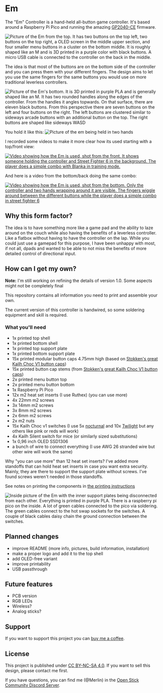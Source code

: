 # Em
The "Em" Controller is a hand-held all-button game controller. It's based around
a Raspberry Pi Pico and running the amazing
[GP2040-CE](https://gp2040-ce.info/) firmware.

![Picture of the Em from the top. It has two buttons on the top
left, two buttons on the top right, a OLED screen in the middle upper section,
and four smaller menu buttons in a cluster on the bottom middle. It is roughly
shaped like an M and is 3D printed in a purple color with black buttons.
A micro USB cable is connected to the controller on the back in the
middle.](pictures/outside-pic-top.jpg "The Em")

The idea is that most of the buttons are on the bottom side of the controller
and you can press them with your different fingers. The design aims to let you
use the same fingers for the same buttons you would use on more traditional
leverless controllers.

![Picture of the Em's bottom. It is 3D printed in purple PLA and is
generally shaped like an M. It has two rounded handles along the edges of the
controller. From the handles it angles topwards. On that surface, there are
eleven black buttons. From this perspective there are seven buttons on the left
and four buttons on the right. The left buttons are clustered similar to
sideways arcade buttons with an additional button on the top. The right buttons are 
shaped like sideways WASD](pictures/outside-pic-bottom.jpg "The business end of
the Em")

You hold it like this:
![Picture of the em being held in two hands](pictures/holding.jpg "Holding the
Em")

I recorded some videos to make it more clear how its used starting with
a top/front view:

[![Video showing how the Em is used, shot from the front. It shows someone holding the controller and Street Fighter 6 in the background. The player does a simple combo with Blanka in training mode.](https://img.youtube.com/vi/O2gVw8NUOoU/0.jpg)](https://youtu.be/O2gVw8NUOoU)

And here is a video from the bottom/back doing the same combo:

[![Video showing how the Em is used, shot from the bottom. Only the controller and two hands wrapping around it are visible. The fingers wiggle around between the different buttons while the player does a simple combo in street fighter 6](https://img.youtube.com/vi/_HlK434uRhY/0.jpg)](https://youtu.be/_HlK434uRhY)

## Why this form factor?
The idea is to have something more like a game pad and the ability to laze
around on the couch while also having the benefits of a leverless controller.
 Like a flatbox without having to have the controller on the lap. While you
could just use a gamepad for this purpose, I have been unhappy with most, if
not all, dpads and wanted to be able to not miss the benefits of more detailed
control of directional input.

## How can I get my own?
**Note:** I'm still working on refining the details of version 1.0. Some
aspects might not be completely final

This repository contains all information you need to print and assemble your
own.

The current version of this controller is handwired, so some soldering
equipment and skill is required.

### What you'll need
- 1x printed top shell
- 1x printed bottom shell
- 1x printed top support plate
- 1x printed bottom support plate
- 15x printed modular button caps 4.75mm high (based on [Stokken's great Kailh
  Choc V1 button
  caps](https://cults3d.com/en/3d-model/gadget/kailh-choc-v1-modular-keycaps))
- 15x printed button cap stems (from [Stokken's great Kailh
  Choc V1 button
  caps](https://cults3d.com/en/3d-model/gadget/kailh-choc-v1-modular-keycaps))
- 2x printed menu button top
- 2x printed menu button bottom
- 1x Raspberry Pi Pico
- 12x m2 heat set inserts (I use Ruthex) (you can use more)
- 4x 22mm m2 screws
- 3x 14mm m2 screws
- 3x 8mm m2 screws
- 2x 6mm m2 screws
- 2x m2 nuts
- 15x Kailh Choc v1 switches (I use
  5x [nocturnal](https://keycapsss.com/switchestester/switches/272/ambients-silent-choc-switches-lowprokb-kailh-choc-v1)
  and 10x
  [Twilight](https://keycapsss.com/switchestester/switches/272/ambients-silent-choc-switches-lowprokb-kailh-choc-v1?number=KC10221_TWI)
  but any others like pink or reds will work)
- 4x Kailh Silent switch for mice (or similarly sized substitutions)
- 1x 0,96 inch OLED SSD1306
- a bunch of wire to connect everything (I use AWG 26 stranded wire but other wire will work the same)

Why "you can use more" than 12 heat set inserts? I've added more standoffs that can hold heat set
inserts in case you want extra security. Mainly, they are there to support the
support plate without screws. I've found screws weren't needed in those
standoffs.

See notes on printing the components in [the printing
instructions](printing.md)

![Inside picture of the Em with the inner support plates being disconnected
from each other. Everything is printed in purple PLA. There is a raspberry pi
pico on the inside. A lot of green cables connected to the pico via soldering.
The green cables connect to the hot swap sockets for the switches. A couple of
black cables daisy chain the ground connection between the
switches.](pictures/inside-pic.jpeg "The assembled controller's insides")

## Planned changes
* improve README (more info, pictures, build information, installation)
* make a proper logo and add it to the top shell
* add OLED-free variant
* improve printability
* USB passthrough

## Future features
* PCB version
* RGB LEDs 
* Wireless?
* Analog sticks?

## Support
If you want to support this project you can [buy me
a coffee](https://ko-fi.com/merlindesigns).

## License
This project is published under [CC BY-NC-SA
4.0](https://creativecommons.org/licenses/by-nc-sa/4.0/). If you want to sell
this design, please contact me first.

If you have questions, you can find me (@Merlin) in the [Open Stick Community
Discord Server](https://discord.com/servers/openstickcommunity-1049366310389289001). 
